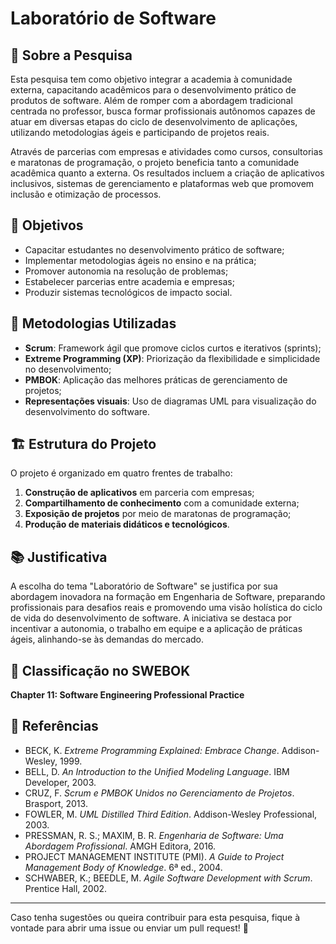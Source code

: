 # Laboratório de Software

## 📌 Sobre a Pesquisa

Esta pesquisa tem como objetivo integrar a academia à comunidade externa, capacitando acadêmicos para o desenvolvimento prático de produtos de software. Além de romper com a abordagem tradicional centrada no professor, busca formar profissionais autônomos capazes de atuar em diversas etapas do ciclo de desenvolvimento de aplicações, utilizando metodologias ágeis e participando de projetos reais.

Através de parcerias com empresas e atividades como cursos, consultorias e maratonas de programação, o projeto beneficia tanto a comunidade acadêmica quanto a externa. Os resultados incluem a criação de aplicativos inclusivos, sistemas de gerenciamento e plataformas web que promovem inclusão e otimização de processos.

## 🎯 Objetivos

- Capacitar estudantes no desenvolvimento prático de software;
- Implementar metodologias ágeis no ensino e na prática;
- Promover autonomia na resolução de problemas;
- Estabelecer parcerias entre academia e empresas;
- Produzir sistemas tecnológicos de impacto social.

## 🔧 Metodologias Utilizadas

- **Scrum**: Framework ágil que promove ciclos curtos e iterativos (sprints);
- **Extreme Programming (XP)**: Priorização da flexibilidade e simplicidade no desenvolvimento;
- **PMBOK**: Aplicação das melhores práticas de gerenciamento de projetos;
- **Representações visuais**: Uso de diagramas UML para visualização do desenvolvimento do software.

## 🏗 Estrutura do Projeto

O projeto é organizado em quatro frentes de trabalho:
1. **Construção de aplicativos** em parceria com empresas;
2. **Compartilhamento de conhecimento** com a comunidade externa;
3. **Exposição de projetos** por meio de maratonas de programação;
4. **Produção de materiais didáticos e tecnológicos**.

## 📚 Justificativa

A escolha do tema "Laboratório de Software" se justifica por sua abordagem inovadora na formação em Engenharia de Software, preparando profissionais para desafios reais e promovendo uma visão holística do ciclo de vida do desenvolvimento de software. A iniciativa se destaca por incentivar a autonomia, o trabalho em equipe e a aplicação de práticas ágeis, alinhando-se às demandas do mercado.

## 📖 Classificação no SWEBOK

**Chapter 11: Software Engineering Professional Practice**

## 📌 Referências

- BECK, K. *Extreme Programming Explained: Embrace Change*. Addison-Wesley, 1999.
- BELL, D. *An Introduction to the Unified Modeling Language*. IBM Developer, 2003.
- CRUZ, F. *Scrum e PMBOK Unidos no Gerenciamento de Projetos*. Brasport, 2013.
- FOWLER, M. *UML Distilled Third Edition*. Addison-Wesley Professional, 2003.
- PRESSMAN, R. S.; MAXIM, B. R. *Engenharia de Software: Uma Abordagem Profissional*. AMGH Editora, 2016.
- PROJECT MANAGEMENT INSTITUTE (PMI). *A Guide to Project Management Body of Knowledge*. 6ª ed., 2004.
- SCHWABER, K.; BEEDLE, M. *Agile Software Development with Scrum*. Prentice Hall, 2002.

---

Caso tenha sugestões ou queira contribuir para esta pesquisa, fique à vontade para abrir uma issue ou enviar um pull request! 🚀
